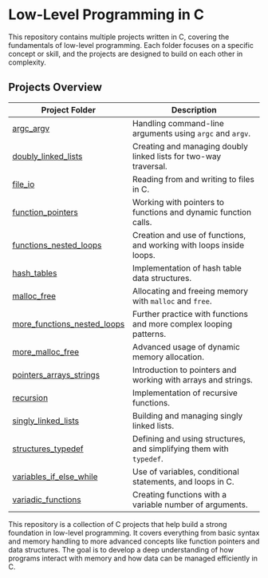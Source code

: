 # Low-Level Programming in C

This repository contains multiple projects written in C, covering the fundamentals of low-level programming. Each folder focuses on a specific concept or skill, and the projects are designed to build on each other in complexity.

## Projects Overview

| Project Folder | Description |
|----------------|-------------|
| [argc_argv](argc_argv) | Handling command-line arguments using `argc` and `argv`. |
| [doubly_linked_lists](doubly_linked_lists) | Creating and managing doubly linked lists for two-way traversal. |
| [file_io](file_io) | Reading from and writing to files in C. |
| [function_pointers](function_pointers) | Working with pointers to functions and dynamic function calls. |
| [functions_nested_loops](functions_nested_loops) | Creation and use of functions, and working with loops inside loops. |
| [hash_tables](hash_tables) | Implementation of hash table data structures. |
| [malloc_free](malloc_free) | Allocating and freeing memory with `malloc` and `free`. |
| [more_functions_nested_loops](more_functions_nested_loops) | Further practice with functions and more complex looping patterns. |
| [more_malloc_free](more_malloc_free) | Advanced usage of dynamic memory allocation. |
| [pointers_arrays_strings](pointers_arrays_strings) | Introduction to pointers and working with arrays and strings. |
| [recursion](recursion) | Implementation of recursive functions. |
| [singly_linked_lists](singly_linked_lists) | Building and managing singly linked lists. |
| [structures_typedef](structures_typedef) | Defining and using structures, and simplifying them with `typedef`. |
| [variables_if_else_while](variables_if_else_while) | Use of variables, conditional statements, and loops in C. |
| [variadic_functions](variadic_functions) | Creating functions with a variable number of arguments. |

This repository is a collection of C projects that help build a strong foundation in low-level programming. It covers everything from basic syntax and memory handling to more advanced concepts like function pointers and data structures. The goal is to develop a deep understanding of how programs interact with memory and how data can be managed efficiently in C.

